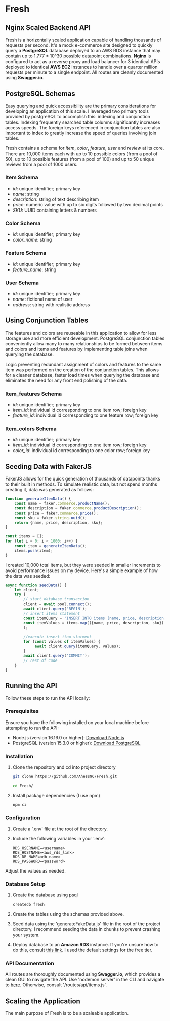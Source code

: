 # Fresh

## Nginx Scaled Backend API

Fresh is a horizontally scaled application capable of handling thousands of requests per second. It's a mock e-commerce site designed to quickly query a **PostgreSQL** database deployed to an AWS RDS instance that may contain up to 1.777 * 10^30 possible datapoint combinations. **Nginx** is configured to act as a reverse proxy and load balancer for 3 identical APIs deployed to identical **AWS EC2** instances to handle over a quarter million requests per minute to a single endpoint. All routes are cleanly documented using **Swagger.io**.

## PostgreSQL Schemas

Easy querying and quick accessibility are the primary considerations for developing an application of this scale. I leveraged two primary tools provided by postgreSQL to accomplish this: indexing and conjunction tables. Indexing frequently searched table columns significantly increases access speeds. The foreign keys referenced in conjunction tables are also important to index to greatly increase the speed of queries involving join tables.

Fresh contains a schema for *item*, *color*, *feature*, *user* and *review* at its core. There are 10,000 items each with up to 10 possible colors (from a pool of 50), up to 10 possible features (from a pool of 100) and up to 50 unique reviews from a pool of 1000 users.

### Item Schema

- *id*: unique identifier; primary key
- *name*: string
- *description*: string of text describing item
- *price*: numeric value with up to six digits followed by two decimal points
- *SKU*: UUID containing letters & numbers

### Color Schema

- *id*: unique identifier; primary key
- *color_name*: string

### Feature Schema

- *id*: unique identifier; primary key
- *feature_name*: string

### User Schema

- *id*: unique identifier; primary key
- *name*: fictional name of user
- *address*: string with realistic address

## Using Conjunction Tables

The features and colors are reuseable in this application to allow for less storage use and more efficient development. PostgreSQL conjunction tables conveniently allow many to many relationships to be formed between items and colors and items and features by implementing table joins when querying the database.

Logic preventing redundant assignment of colors and features to the same item was performed on the creation of the conjunction tables. This allows for a cleaner database, faster load times when querying the database and eliminates the need for any front end polishing of the data.

### Item_features Schema

- *id*: unique identifier; primary key
- *item_id*: individual id corresponding to one item row; foreign key
- *feature_id*: individual id corresponding to one feature row; foreign key

### Item_colors Schema

- *id*: unique identifier; primary key
- *item_id*: individual id corresponding to one item row; foreign key
- *color_id*: individual id corresponding to one color row; foreign key

## Seeding Data with FakerJS

FakerJS allows for the quick generation of thousands of datapoints thanks to their built in methods. To simulate realistic data, but not spend months creating it, data was generated as follows:

``` javascript
function generateItemData() {
    const name = faker.commerce.productName();
    const description = faker.commerce.productDescription();
    const price = faker.commerce.price();
    const sku = faker.string.uuid();
    return {name, price, description, sku};
}

const items = [];
for (let i = 0; i < 1000; i++) {
    const item = generateItemData();
    items.push(item);
}
```

I created 10,000 total items, but they were seeded in smaller increments to avoid performance issues on my device. Here's a simple example of how the data was seeded:

``` javascript
async function seedData() {
    let client;
    try {
        // start database transaction
        client = await pool.connect();
        await client.query('BEGIN');
        // insert items statement
        const itemQuery = 'INSERT INTO items (name, price, description, sku) VALUES ($1, $2, $3, $4)';
        const itemValues = items.map(({name, price, description, sku}) => [name, price, description, sku]
        );        

        //execute insert item statment
        for (const values of itemValues) {
             await client.query(itemQuery, values);
        }
        await client.query('COMMIT');
        // rest of code
    }
}
```

## Running the API

Follow these steps to run the API locally:

### Prerequisites

Ensure you have the following installed on your local machine before attempting to run the API:

- Node.js (version 16.16.0 or higher): [Download Node.js](https://nodejs.org/en)
- PostgreSQL (version 15.3.0 or higher): [Download PostgreSQL](https://www.postgresql.org/download/)

### Installation

1. Clone the repository and cd into project directory

    ``` bash
    git clone https://github.com/Ahess96/Fresh.git

    cd Fresh/
    ```

2. Install package dependencies (I use npm)

    ``` bash
    npm ci
    ```

### Configuration

1. Create a '.env' file at the root of the directory.
2. Include the following variables in your '.env':

    ``` plaintext
    RDS_USERNAME=<username>
    RDS_HOSTNAME=<aws_rds_link>
    RDS_DB_NAME=<db_name>
    RDS_PASSWORD=<password>
    ```

Adjust the values as needed.

### Database Setup

1. Create the database using psql

    ``` bash
    createdb fresh
    ```

2. Create the tables using the schemas provided above.
3. Seed data using the 'generateFakeData.js' file in the root of the project directory. I recommend seeding the data in chunks to prevent crashing your system.
4. Deploy database to an **Amazon RDS** instance. If you're unsure how to do this, consult [this link](https://www.commandprompt.com/education/how-to-migrate-local-postgresql-database-to-aws-rds/#:~:text=To%20migrate%20the%20local%20PostgreSQL%20database%20to%20the%20AWS%20RDS,file%20from%20the%20local%20directory.). I used the default settings for the free tier.

### API Documentation

All routes are thoroughly documented using **Swagger.io**, which provides a clean GUI to navigate the API. Use 'nodemon server' in the CLI and navigate to [here](http://localhost:3000/api-docs/#/default). Otherwise, consult '/routes/api/items.js'.

## Scaling the Application

The main purpose of Fresh is to be a scaleable application.